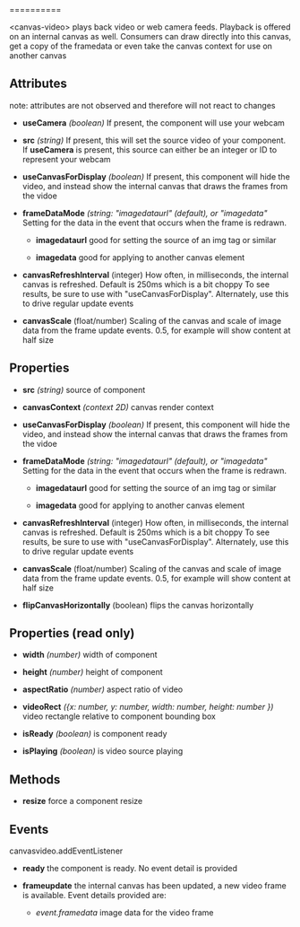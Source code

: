 <canvas-video>
==========

&lt;canvas-video&gt; plays back video or web camera feeds. Playback is offered on an internal canvas as well. Consumers can draw directly into this canvas, get a copy
of the framedata or even take the canvas context for use on another canvas


Attributes
------------------

note: attributes are not observed and therefore will not react to changes

- **useCamera** *(boolean)* If present, the component will use your webcam

- **src** *(string)* If present, this will set the source video of your component. If **useCamera** is present, this source can either be an integer or ID to represent your webcam

- **useCanvasForDisplay** *(boolean)* If present, this component will hide the video, and instead show the internal canvas that draws the frames from the vidoe

- **frameDataMode** *(string: "imagedataurl" (default), or "imagedata"* Setting for the data in the event that occurs when the frame is redrawn.

    - **imagedataurl** good for setting the source of an img tag or similar

    - **imagedata** good for applying to another canvas element

- **canvasRefreshInterval** (integer) How often, in milliseconds, the internal canvas is refreshed. Default is 250ms which is a bit choppy To see results, be sure to use with "useCanvasForDisplay". Alternately, use this to drive regular update events

- **canvasScale** (float/number) Scaling of the canvas and scale of image data from the frame update events. 0.5, for example will show content at half size

Properties
------------------

- **src** *(string)* source of component

- **canvasContext** *(context 2D)* canvas render context

- **useCanvasForDisplay** *(boolean)* If present, this component will hide the video, and instead show the internal canvas that draws the frames from the vidoe

- **frameDataMode** *(string: "imagedataurl" (default), or "imagedata"* Setting for the data in the event that occurs when the frame is redrawn.

  - **imagedataurl** good for setting the source of an img tag or similar

  - **imagedata** good for applying to another canvas element

- **canvasRefreshInterval** (integer) How often, in milliseconds, the internal canvas is refreshed. Default is 250ms which is a bit choppy To see results, be sure to use with "useCanvasForDisplay". Alternately, use this to drive regular update events

- **canvasScale** (float/number) Scaling of the canvas and scale of image data from the frame update events. 0.5, for example will show content at half size

- **flipCanvasHorizontally** (boolean) flips the canvas horizontally


Properties (read only)
------------------

- **width** *(number)* width of component

- **height** *(number)* height of component

- **aspectRatio** *(number)* aspect ratio of video

- **videoRect** *({x: number, y: number, width: number, height: number })* video rectangle relative to component bounding box

- **isReady** *(boolean)* is component ready

- **isPlaying** *(boolean)* is video source playing


Methods
------------------

- **resize** force a component resize


Events
--------------

canvasvideo.addEventListener
- **ready** the component is ready. No event detail is provided

- **frameupdate** the internal canvas has been updated, a new video frame is available. Event details provided are:

    - *event.framedata* image data for the video frame
